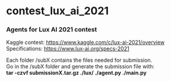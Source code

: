 # contest_lux_ai_2021
### Agents for Lux AI 2021 contest

Kaggle contest: https://www.kaggle.com/c/lux-ai-2021/overview  
Specifications: https://www.lux-ai.org/specs-2021  
  
Each folder /subX contains the files needed for submission.  
Go in the /subX folder and generate the submission file with:  
<b>tar -czvf submissionX.tar.gz ./lux/ ./agent.py ./main.py</b>
